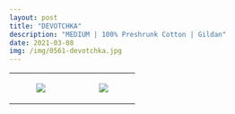```yaml
---
layout: post
title: "DEVOTCHKA"
description: "MEDIUM | 100% Preshrunk Cotton | Gildan"
date: 2021-03-08
img: /img/0561-devotchka.jpg
---
```




<table style="width:100%;"><tr><td style="vertical-align:top;">
      <figure class="tmblr-full" data-orig-height="2048" data-orig-width="1365" data-orig-src="https://concertshirts.netlify.app/shirts/0561/0561-01.jpg"><img src="https://64.media.tumblr.com/9a3f1e1c2a89015aab50c17cee9dfd39/86ea31109deb41bc-31/s540x810/81f156fdf493f9201d3fe5d1dd06d1afbea6b960.jpg" data-orig-height="2048" data-orig-width="1365" data-orig-src="https://concertshirts.netlify.app/shirts/0561/0561-01.jpg"/></figure></td>
    <td style="vertical-align:top;">
      <figure class="tmblr-full" data-orig-height="2048" data-orig-width="1365" data-orig-src="https://concertshirts.netlify.app/shirts/0561/0561-02.jpg"><img src="https://64.media.tumblr.com/fd1bac60c8550a85d1d78d133a41a262/86ea31109deb41bc-bc/s540x810/bbd7fe3281e373a985ba321eac0e9e0669e9fc76.jpg" data-orig-height="2048" data-orig-width="1365" data-orig-src="https://concertshirts.netlify.app/shirts/0561/0561-02.jpg"/></figure></td>
  </tr></table>
